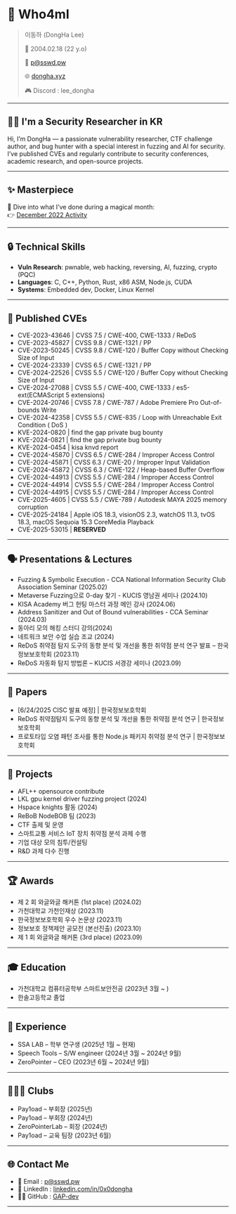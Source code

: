 # 👋 Who4mI

> 이동하 (DongHa Lee)
> 
> 🎂 2004.02.18 (22 y.o)
> 
> 📧 p@sswd.pw
> 
> 🌐 [dongha.xyz](http://dongha.xyz)
>
> 🎮 Discord : lee_dongha

---

## 🧑‍💻 I'm a Security Researcher in KR

Hi, I’m DongHa — a passionate vulnerability researcher, CTF challenge author, and bug hunter with a special interest in fuzzing and AI for security. I’ve published CVEs and regularly contribute to security conferences, academic research, and open-source projects.

---

## ✨ Masterpiece  
🔎 Dive into what I’ve done during a magical month:  
👉 [December 2022 Activity](https://github.com/GAP-dev?tab=overview&from=2022-12-01&to=2022-12-31)

---

## 🔒 Technical Skills

- **Vuln Research**: pwnable, web hacking, reversing, AI, fuzzing, crypto (PQC)
- **Languages**: C, C++, Python, Rust, x86 ASM, Node.js, CUDA
- **Systems**: Embedded dev, Docker, Linux Kernel

---

## 📌 Published CVEs

- CVE-2023-43646 | CVSS 7.5 / CWE-400, CWE-1333 / ReDoS  
- CVE-2023-45827 | CVSS 9.8 / CWE-1321 / PP  
- CVE-2023-50245 | CVSS 9.8 / CWE-120 / Buffer Copy without Checking Size of Input  
- CVE-2024-23339 | CVSS 6.5 / CWE-1321 / PP  
- CVE-2024-22526 | CVSS 5.5 / CWE-120 / Buffer Copy without Checking Size of Input  
- CVE-2024-27088 | CVSS 5.5 / CWE-400, CWE-1333 / es5-ext(ECMAScript 5 extensions)  
- CVE-2024-20746 | CVSS 7.8 / CWE-787 / Adobe Premiere Pro Out-of-bounds Write  
- CVE-2024-42358 | CVSS 5.5 / CWE-835 / Loop with Unreachable Exit Condition ( DoS )  
- KVE-2024-0820 | find the gap private bug bounty  
- KVE-2024-0821 | find the gap private bug bounty  
- KVE-2024-0454 | kisa knvd report  
- CVE-2024-45870 | CVSS 6.5 / CWE-284 / Improper Access Control  
- CVE-2024-45871 | CVSS 6.3 / CWE-20 / Improper Input Validation  
- CVE-2024-45872 | CVSS 6.3 / CWE-122 / Heap-based Buffer Overflow  
- CVE-2024-44913 | CVSS 5.5 / CWE-284 / Improper Access Control  
- CVE-2024-44914 | CVSS 5.5 / CWE-284 / Improper Access Control  
- CVE-2024-44915 | CVSS 5.5 / CWE-284 / Improper Access Control  
- CVE-2025-4605 | CVSS 5.5 / CWE-789 / Autodesk MAYA 2025 memory corruption  
- CVE-2025-24184 | Apple iOS 18.3, visionOS 2.3, watchOS 11.3, tvOS 18.3, macOS Sequoia 15.3 CoreMedia Playback
- CVE-2025-53015 | **RESERVED**

---

## 🗣️ Presentations & Lectures

- Fuzzing & Symbolic Execution - CCA National Information Security Club Association Seminar (2025.02)  
- Metaverse Fuzzing으로 0-day 찾기 - KUCIS 영남권 세미나 (2024.10)  
- KISA Academy 버그 헌팅 마스터 과정 메인 강사 (2024.06)  
- Address Sanitizer and Out of Bound vulnerabilities - CCA Seminar (2024.03)  
- 동아리 모의 해킹 스터디 강의(2024)  
- 네트워크 보안 수업 실습 조교 (2024)  
- ReDoS 취약점 탐지 도구의 동향 분석 및 개선을 통한 취약점 분석 연구 발표 – 한국정보보호학회 (2023.11)  
- ReDoS 자동화 탐지 방법론 – KUCIS 서경강 세미나 (2023.09)

---

## 📝 Papers

- [6/24/2025 CISC 발표 예정] | 한국정보보호학회  
- ReDoS 취약점탐지 도구의 동향 분석 및 개선을 통한 취약점 분석 연구 | 한국정보보호학회  
- 프로토타입 오염 패턴 조사를 통한 Node.js 패키지 취약점 분석 연구 | 한국정보보호학회

---

## 🚀 Projects

- AFL++ opensource contribute  
- LKL gpu kernel driver fuzzing project (2024)  
- Hspace knights 활동 (2024)  
- ReBoB NodeBOB 팀 (2023)  
- CTF 출제 및 운영  
- 스마트교통 서비스 IoT 장치 취약점 분석 과제 수행  
- 기업 대상 모의 침투/컨설팅  
- R&D 과제 다수 진행

---

## 🏆 Awards

- 제 2 회 와글와글 해커톤 (1st place) (2024.02)  
- 가천대학교 가천인재상 (2023.11)  
- 한국정보보호학회 우수 논문상 (2023.11)  
- 정보보호 정책제안 공모전 (본선진출) (2023.10)  
- 제 1 회 와글와글 해커톤 (3rd place) (2023.09)

---

## 🎓 Education

- 가천대학교 컴퓨터공학부 스마트보안전공 (2023년 3월 ~ )  
- 한솔고등학교 졸업

---

## 💼 Experience

- SSA LAB – 학부 연구생 (2025년 1월 ~ 현재)  
- Speech Tools – S/W engineer (2024년 3월 ~ 2024년 9월)  
- ZeroPointer – CEO (2023년 6월 ~ 2024년 9월)

---

## 🧑‍🤝‍🧑 Clubs

- Pay1oad – 부회장 (2025년)  
- Pay1oad – 부회장 (2024년)  
- ZeroPointerLab – 회장 (2024년)  
- Pay1oad – 교육 팀장 (2023년 6월)

---

## 🌐 Contact Me

- 📧 Email : [p@sswd.pw](mailto:p@sswd.pw)  
- 💼 LinkedIn : [linkedin.com/in/0x0dongha](https://www.linkedin.com/in/0x0dongha/)  
- 🧑‍💻 GitHub : [GAP-dev](https://github.com/GAP-dev)

---
